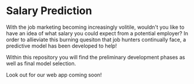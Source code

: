# Salary Prediction

With the job marketing becoming increasingly volitile, wouldn't you like to have an idea of what salary you could expect from a potential employer?  In order to allieviate this burning quesiton that job hunters continually face, a predictive model has been developed to help!

Within this repository you will find the preliminary development phases as well as final model selection. 

Look out for our web app coming soon!


